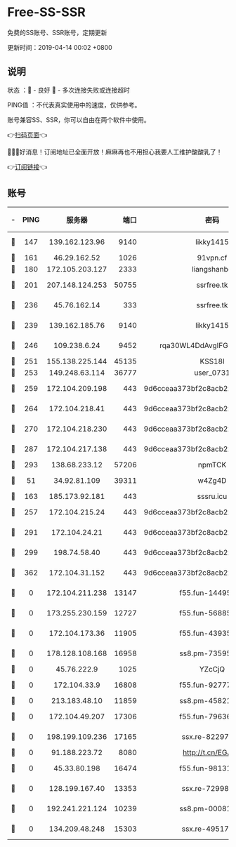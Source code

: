 # Free-SS-SSR

免费的SS账号、SSR账号，定期更新

更新时间：2019-04-14 00:02 +0800

## 说明

状态     ：🙂 - 良好 🙁 - 多次连接失败或连接超时

PING值   ：不代表真实使用中的速度，仅供参考。

账号兼容SS、SSR，你可以自由在两个软件中使用。

👉[扫码页面](https://liesauer.github.io/Free-SS-SSR/)👈

🎉🎉🎉好消息！订阅地址已全面开放！麻麻再也不用担心我要人工维护酸酸乳了！

👉[订阅链接](https://www.liesauer.net/yogurt/subscribe?ACCESS_TOKEN=DAYxR3mMaZAsaqUb)👈

## 账号

|-|PING|服务器|端口|密码|加密方式|区域|
|:----:|:----:|:-----:|-----:|:----:|:----:|:----:|
|🙂|147|139.162.123.96|9140|likky1415|aes-256-cfb|JP|
|🙂|161|46.29.162.52|1026|91vpn.cf|rc4-md5|RU|
|🙂|180|172.105.203.127|2333|liangshanbo|chacha20|JP|
|🙂|201|207.148.124.253|50755|ssrfree.tk|aes-256-cfb|SG|
|🙂|236|45.76.162.14|333|ssrfree.tk|aes-256-cfb|SG|
|🙂|239|139.162.185.76|9140|likky1415|aes-256-cfb|DE|
|🙂|246|109.238.6.24|9452|rqa30WL4DdAvgIFG6Fs3znzTa|aes-256-cfb|FR|
|🙂|251|155.138.225.144|45135|KSS18l|rc4-md5|US|
|🙂|253|149.248.63.114|36777|user_0731|chacha20|CA|
|🙂|259|172.104.209.198|443|9d6cceaa373bf2c8acb22e60b6a58be6|aes-256-cfb|US|
|🙂|264|172.104.218.41|443|9d6cceaa373bf2c8acb22e60b6a58be6|aes-256-cfb|US|
|🙂|270|172.104.218.230|443|9d6cceaa373bf2c8acb22e60b6a58be6|aes-256-cfb|US|
|🙂|287|172.104.217.138|443|9d6cceaa373bf2c8acb22e60b6a58be6|aes-256-cfb|US|
|🙂|293|138.68.233.12|57206|npmTCK|rc4-md5|US|
|🙂|51|34.92.81.109|39311|w4Zg4D|chacha20-ietf|US|
|🙂|163|185.173.92.181|443|sssru.icu|rc4-md5|RU|
|🙂|257|172.104.215.24|443|9d6cceaa373bf2c8acb22e60b6a58be6|aes-256-cfb|US|
|🙂|291|172.104.24.21|443|9d6cceaa373bf2c8acb22e60b6a58be6|aes-256-cfb|US|
|🙂|299|198.74.58.40|443|9d6cceaa373bf2c8acb22e60b6a58be6|aes-256-cfb|US|
|🙁|362|172.104.31.152|443|9d6cceaa373bf2c8acb22e60b6a58be6|aes-256-cfb|US|
|🙁|0|172.104.211.238|13147|f55.fun-14495508|aes-256-cfb|US|
|🙁|0|173.255.230.159|12727|f55.fun-56885144|aes-256-cfb|US|
|🙁|0|172.104.173.36|11905|f55.fun-43935884|aes-256-cfb|SG|
|🙁|0|178.128.108.168|16958|ss8.pm-73595978|aes-256-cfb|SG|
|🙁|0|45.76.222.9|1025|YZcCjQ|rc4-md5|JP|
|🙁|0|172.104.33.9|16808|f55.fun-92777414|aes-256-cfb|SG|
|🙁|0|213.183.48.10|11859|ss8.pm-45821557|rc4-md5|RU|
|🙁|0|172.104.49.207|17306|f55.fun-79636698|aes-256-cfb|SG|
|🙁|0|198.199.109.236|17165|ssx.re-82297982|aes-256-cfb|US|
|🙁|0|91.188.223.72|8080|http://t.cn/EGJIyrl|rc4-md5|RU|
|🙁|0|45.33.80.198|16474|f55.fun-98131400|aes-256-cfb|US|
|🙁|0|128.199.167.40|13353|ssx.re-72998552|aes-256-cfb|SG|
|🙁|0|192.241.221.124|10239|ss8.pm-00081236|aes-256-cfb|US|
|🙁|0|134.209.48.248|15303|ssx.re-49517818|aes-256-cfb|US|
